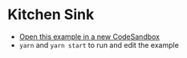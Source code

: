 # Kitchen Sink

- [Open this example in a new CodeSandbox](https://codesandbox.io/s/github/tanstack/react-table/tree/alpha/examples/kitchen-sink)
- `yarn` and `yarn start` to run and edit the example
